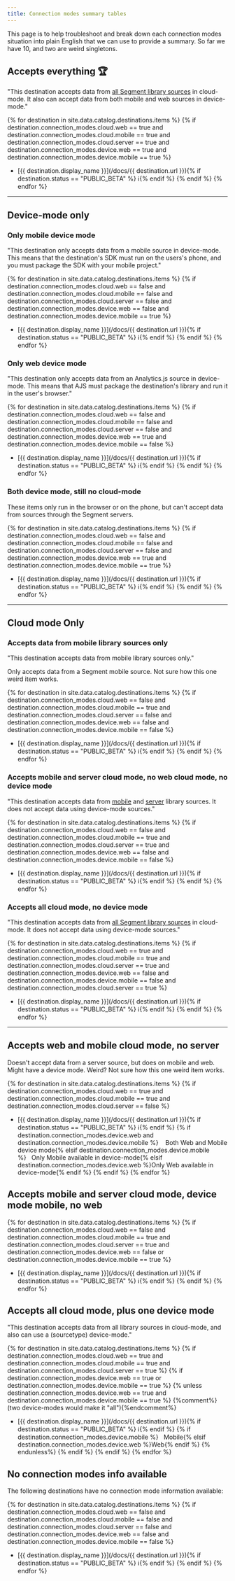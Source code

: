 ```yaml
---
title: Connection modes summary tables
---
```

This page is to help troubleshoot and break down each connection modes situation into plain English that we can use to provide a summary. So far we have 10, and two are weird singletons.



## Accepts everything 🏆

"This destination accepts data from [all Segment library sources](/docs/connections/sources/catalog/) in cloud-mode. It also can accept data from both mobile and web sources in device-mode."

{% for destination in site.data.catalog.destinations.items %}
{% if destination.connection_modes.cloud.web == true and destination.connection_modes.cloud.mobile == true and destination.connection_modes.cloud.server == true and destination.connection_modes.device.web == true and destination.connection_modes.device.mobile == true %}
- [{{ destination.display_name }}](/docs/{{ destination.url }}){% if destination.status == "PUBLIC_BETA" %}&nbsp;ℹ️{% endif %}
{% endif %}
{% endfor %}


---
## Device-mode only

### Only mobile device mode

"This destination only accepts data from a mobile source in device-mode. This means that the destination's SDK must run on the users's phone, and you must package the SDK with your mobile project."

{% for destination in site.data.catalog.destinations.items %}
{% if destination.connection_modes.cloud.web == false and destination.connection_modes.cloud.mobile == false and destination.connection_modes.cloud.server == false and destination.connection_modes.device.web == false and destination.connection_modes.device.mobile == true %}
- [{{ destination.display_name }}](/docs/{{ destination.url }}){% if destination.status == "PUBLIC_BETA" %}&nbsp;ℹ️{% endif %}
{% endif %}
{% endfor %}


### Only web device mode

"This destination only accepts data from an Analytics.js source in device-mode. This means that AJS must package the destination's library and run it in the user's browser."

{% for destination in site.data.catalog.destinations.items %}
{% if destination.connection_modes.cloud.web == false and destination.connection_modes.cloud.mobile == false and destination.connection_modes.cloud.server == false and destination.connection_modes.device.web == true and destination.connection_modes.device.mobile == false %}
- [{{ destination.display_name }}](/docs/{{ destination.url }}){% if destination.status == "PUBLIC_BETA" %}&nbsp;ℹ️{% endif %}
{% endif %}
{% endfor %}

### Both device mode, still no cloud-mode

These items only run in the browser or on the phone, but can't accept data from sources through the Segment servers.

{% for destination in site.data.catalog.destinations.items %}
{% if destination.connection_modes.cloud.web == false and destination.connection_modes.cloud.mobile == false and destination.connection_modes.cloud.server == false and destination.connection_modes.device.web == true and destination.connection_modes.device.mobile == true %}
- [{{ destination.display_name }}](/docs/{{ destination.url }}){% if destination.status == "PUBLIC_BETA" %}&nbsp;ℹ️{% endif %}
{% endif %}
{% endfor %}

---
## Cloud mode Only

### Accepts data from mobile library sources only

"This destination accepts data from mobile library sources only."

Only accepts data from a Segment mobile source. Not sure how this one weird item works.

{% for destination in site.data.catalog.destinations.items %}
{% if destination.connection_modes.cloud.web == false and destination.connection_modes.cloud.mobile == true and destination.connection_modes.cloud.server == false and destination.connection_modes.device.web == false and destination.connection_modes.device.mobile == false %}
- [{{ destination.display_name }}](/docs/{{ destination.url }}){% if destination.status == "PUBLIC_BETA" %}&nbsp;ℹ️{% endif %}
{% endif %}
{% endfor %}


### Accepts mobile and server cloud mode, no web cloud mode, no device mode

"This destination accepts data from [mobile](/docs/connections/sources/catalog/#mobile) and [server](/docs/connections/sources/catalog/#server) library sources. It does not accept data using device-mode sources."

{% for destination in site.data.catalog.destinations.items %}
{% if destination.connection_modes.cloud.web == false and destination.connection_modes.cloud.mobile == true and
destination.connection_modes.cloud.server == true and destination.connection_modes.device.web == false and destination.connection_modes.device.mobile == false %}
- [{{ destination.display_name }}](/docs/{{ destination.url }}){% if destination.status == "PUBLIC_BETA" %}&nbsp;ℹ️{% endif %}
{% endif %}
{% endfor %}

### Accepts all cloud mode, no device mode

"This destination accepts data from [all Segment library sources](/docs/connections/sources/catalog/) in cloud-mode. It does not accept data using device-mode sources."

{% for destination in site.data.catalog.destinations.items %}
{% if destination.connection_modes.cloud.web == true and destination.connection_modes.cloud.mobile == true and destination.connection_modes.cloud.server == true and destination.connection_modes.device.web == false and destination.connection_modes.device.mobile == false and destination.connection_modes.cloud.server == true %}
- [{{ destination.display_name }}](/docs/{{ destination.url }}){% if destination.status == "PUBLIC_BETA" %}&nbsp;ℹ️{% endif %}
{% endif %}
{% endfor %}

---

## Accepts web and mobile cloud mode, no server

Doesn't accept data from a server source, but does on mobile and web. Might have a device mode. Weird? Not sure how this one weird item works.

{% for destination in site.data.catalog.destinations.items %}
{% if destination.connection_modes.cloud.web == true and destination.connection_modes.cloud.mobile == true and destination.connection_modes.cloud.server == false %}
- [{{ destination.display_name }}](/docs/{{ destination.url }}){% if destination.status == "PUBLIC_BETA" %}&nbsp;ℹ️{% endif %} {% if destination.connection_modes.device.web and destination.connection_modes.device.mobile %} &nbsp;&nbsp;&nbsp;Both Web and Mobile device mode{% elsif destination.connection_modes.device.mobile %}&nbsp;&nbsp;&nbsp;Only Mobile available in device-mode{% elsif destination.connection_modes.device.web %}Only Web available in device-mode{% endif %}
{% endif %}
{% endfor %}




## Accepts mobile and server cloud mode, device mode mobile, no web

{% for destination in site.data.catalog.destinations.items %}
{% if destination.connection_modes.cloud.web == false and destination.connection_modes.cloud.mobile == true and destination.connection_modes.cloud.server == true and destination.connection_modes.device.web == false or destination.connection_modes.device.mobile == true  %}
- [{{ destination.display_name }}](/docs/{{ destination.url }}){% if destination.status == "PUBLIC_BETA" %}&nbsp;ℹ️{% endif %}
{% endif %}
{% endfor %}



## Accepts all cloud mode, plus one device mode
"This destination accepts data from all library sources in cloud-mode, and also can use a (sourcetype) device-mode."

{% for destination in site.data.catalog.destinations.items %}
{% if destination.connection_modes.cloud.web == true and destination.connection_modes.cloud.mobile == true and destination.connection_modes.cloud.server == true %}
{% if destination.connection_modes.device.web == true or destination.connection_modes.device.mobile == true %}
{% unless destination.connection_modes.device.web == true and destination.connection_modes.device.mobile == true %} {%comment%}(two device-modes would make it "all"){%endcomment%}
- [{{ destination.display_name }}](/docs/{{ destination.url }}){% if destination.status == "PUBLIC_BETA" %}&nbsp;ℹ️{% endif %} {% if destination.connection_modes.device.mobile %}&nbsp;&nbsp;&nbsp;Mobile{% elsif destination.connection_modes.device.web %}Web{% endif %}
{% endunless%}
{% endif %}
{% endif %}
{% endfor %}


## No connection modes info available

The following destinations have no connection mode information available:

{% for destination in site.data.catalog.destinations.items %}
{% if destination.connection_modes.cloud.web == false and destination.connection_modes.cloud.mobile == false and destination.connection_modes.cloud.server == false and destination.connection_modes.device.web == false and destination.connection_modes.device.mobile == false %}
- [{{ destination.display_name }}](/docs/{{ destination.url }}){% if destination.status == "PUBLIC_BETA" %}&nbsp;ℹ️{% endif %}
{% endif %}
{% endfor %}
